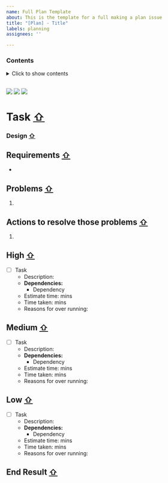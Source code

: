 ```yaml
---
name: Full Plan Template
about: This is the template for a full making a plan issue
title: "[Plan] - Title"
labels: planning
assignees: ''

---
```


### Contents <a name="top"></a>

<details>
<summary>Click to show contents</summary>
<pre>
- <a href="#task">Task</a>
- <a href="#design">Design</a>
- <a href="#requirements">Requirements</a>
- <a href="#problems">Problems</a>
- <a href="#actions">Actions</a>
- <a href="#high">High</a>
- <a href="#medium">Medium</a>
- <a href="#low">Low</a>
- <a href="#end_result">End result</a>
</pre>
</details>

<br />

<img src="https://img.shields.io/badge/High%20Tasks-0%20%2F%200-darkred" /></a> <img src="https://img.shields.io/badge/Medium%20Tasks-0%20%2F%200-orange" /></a> <img src="https://img.shields.io/badge/Low%20Tasks-0%20%2F%200-yellow" /></a>

# Task [⇧](#top) <a name="task"></a>
<!-- The description of the task that needs to be completed to close this issue -->




### Design [⇧](#top) <a name="design"></a>
<!-- The design of the task -->




## Requirements [⇧](#top) <a name="requirements"></a>
<!-- Any requirements for the task such as required libraries -->

-




## Problems [⇧](#top) <a name="problems"></a>
<!-- Any problems that are blocking the task from being completed -->
<!-- Numbers link with the actions to help link to the action to resolve the problem -->

1.



## Actions to resolve those problems [⇧](#top) <a name="actions"></a>
<!-- How you are going to resolve these problem -->
<!-- Numbers link with the problems to help link it to a problem -->

1.




## High [⇧](#top) <a name="high"></a>
<!-- High priority tasks -->

- [ ] Task
   - Description:
   - **Dependencies:**
      - Dependency
   - Estimate time: mins
   - Time taken: mins
   - Reasons for over running:




## Medium [⇧](#top) <a name="medium"></a>
<!-- Medium priority tasks -->

- [ ] Task
   - Description:
   - **Dependencies:**
      - Dependency
   - Estimate time: mins
   - Time taken: mins
   - Reasons for over running:




## Low [⇧](#top) <a name="low"></a>
<!-- Low priority tasks -->

- [ ] Task
   - Description:
   - **Dependencies:**
      - Dependency
   - Estimate time: mins
   - Time taken: mins
   - Reasons for over running:



## End Result [⇧](#top) <a name="end_result"></a>

<!-- The end result that will be shown when all need tasks are completed -->
